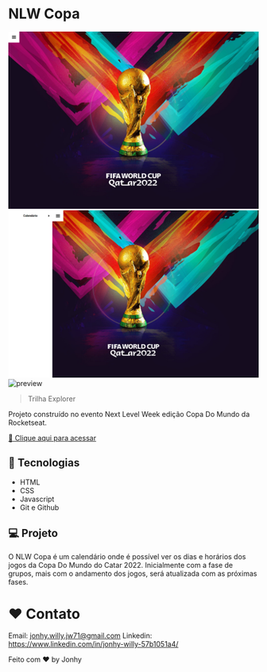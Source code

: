 # NLW Copa

![preview](./.github/preview_home.png)
![preview](./.github/preview_menu.png)
![preview](./.github/preview_calend%C3%A1rio.png)

> Trilha Explorer

Projeto construído no evento Next Level Week edição Copa Do Mundo da Rocketseat.

[ 🔗 Clique aqui para acessar](https://jonhy-willy.github.io/Projeto_eSports_Rocketseat/)

## 🚀 Tecnologias

- HTML
- CSS
- Javascript
- Git e Github

## 💻 Projeto

O NLW Copa é um calendário onde é possível ver os dias e horários dos jogos da Copa Do Mundo do Catar 2022. Inicialmente com a fase de grupos, mais com o andamento dos jogos, será atualizada com as próximas fases.

# ❤ Contato

Email: jonhy.willy.jw71@gmail.com
Linkedin: https://www.linkedin.com/in/jonhy-willy-57b1051a4/

Feito com ♥ by Jonhy
